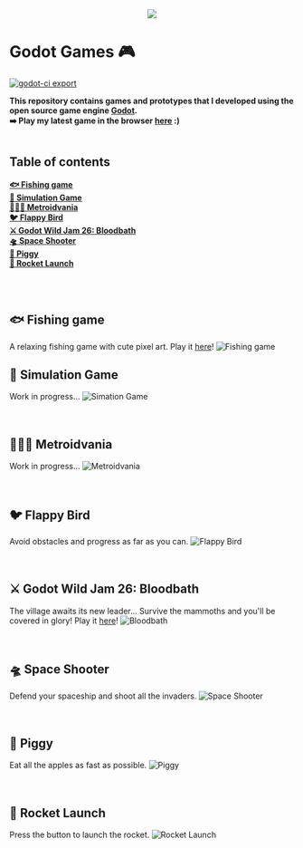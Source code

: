 <div align="center">
    <img src="img/godot.png" />
</div>

# Godot Games 🎮 
[![godot-ci export](https://github.com/leovct/godot-games/actions/workflows/.godot-ci.yml/badge.svg?branch=master)](https://github.com/leovct/godot-games/actions/workflows/.godot-ci.yml)  

**This repository contains games and prototypes that I developed using the open source game engine [Godot](https://godotengine.org/).**  
**➡️ Play my latest game in the browser [here](https://leovct.github.io/godot-projects/) :)**
<br/><br/>

## Table of contents
<detail>

[**🐟 Fishing game**](#-fishing-game)  
[**🔧 Simulation Game**](#-simulation-game)  
[**👨🏼‍🚀 Metroidvania**](#-metroidvania)  
[**🐦 Flappy Bird**](#-flappy-bird)  
[**⚔️ Godot Wild Jam 26: Bloodbath**](#%EF%B8%8F-godot-wild-jam-26-bloodbath)  
[**🛸 Space Shooter**](#-space-shooter)  
[**🐖 Piggy**](#-piggy)  
[**🚀 Rocket Launch**](#-rocket-launch)
</details>
<br/><br/>

## 🐟 Fishing game
A relaxing fishing game with cute pixel art.
Play it [here](https://oberyin.itch.io/another-fishing-game)!
![Fishing game](img/fishing-game.png)

## 🔧 Simulation Game
Work in progress...
![Simation Game](img/simulation-game.png)
<br/><br/><br/>

## 👨🏼‍🚀 Metroidvania
Work in progress...
![Metroidvania](img/metroidvania.png)
<br/><br/><br/>

## 🐦 Flappy Bird
Avoid obstacles and progress as far as you can.
![Flappy Bird](img/flappy-bird.png)
<br/><br/><br/>

## ⚔️ Godot Wild Jam 26: Bloodbath
The village awaits its new leader... Survive the mammoths and you'll be covered in glory!
Play it [here](https://oberyin.itch.io/bloodbath)!
![Bloodbath](godot-wild-jam-26/screenshots/bloodbath3.png)
<br/><br/><br/>

## 🛸 Space Shooter
Defend your spaceship and shoot all the invaders.
![Space Shooter](img/space-shooter.png)
<br/><br/><br/>

## 🐖 Piggy
Eat all the apples as fast as possible.
![Piggy](img/piggy.png)
<br/><br/><br/>

## 🚀 Rocket Launch
Press the button to launch the rocket.
![Rocket Launch](img/rocket-launch.png)
